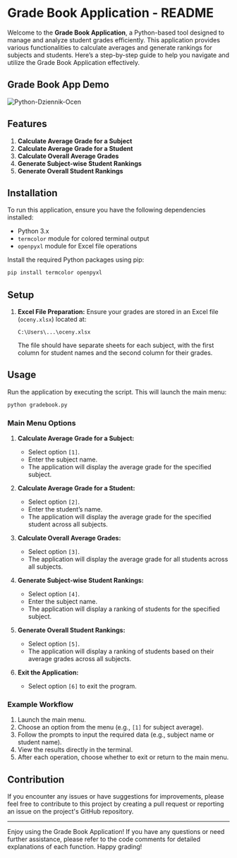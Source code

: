 # Grade Book Application - README

Welcome to the **Grade Book Application**, a Python-based tool designed to manage and analyze student grades efficiently. This application provides various functionalities to calculate averages and generate rankings for subjects and students. Here’s a step-by-step guide to help you navigate and utilize the Grade Book Application effectively.

## Grade Book App Demo
![ Python-Dziennik-Ocen](demo/GradeBook.gif)

## Features

1. **Calculate Average Grade for a Subject**
2. **Calculate Average Grade for a Student**
3. **Calculate Overall Average Grades**
4. **Generate Subject-wise Student Rankings**
5. **Generate Overall Student Rankings**

## Installation

To run this application, ensure you have the following dependencies installed:
- Python 3.x
- `termcolor` module for colored terminal output
- `openpyxl` module for Excel file operations

Install the required Python packages using pip:
```bash
pip install termcolor openpyxl
```

## Setup

1. **Excel File Preparation:**
   Ensure your grades are stored in an Excel file (`oceny.xlsx`) located at:
   ```
   C:\Users\...\oceny.xlsx
   ```
   The file should have separate sheets for each subject, with the first column for student names and the second column for their grades.

## Usage

Run the application by executing the script. This will launch the main menu:
```bash
python gradebook.py
```

### Main Menu Options

1. **Calculate Average Grade for a Subject:**
   - Select option `[1]`.
   - Enter the subject name.
   - The application will display the average grade for the specified subject.

2. **Calculate Average Grade for a Student:**
   - Select option `[2]`.
   - Enter the student’s name.
   - The application will display the average grade for the specified student across all subjects.

3. **Calculate Overall Average Grades:**
   - Select option `[3]`.
   - The application will display the average grade for all students across all subjects.

4. **Generate Subject-wise Student Rankings:**
   - Select option `[4]`.
   - Enter the subject name.
   - The application will display a ranking of students for the specified subject.

5. **Generate Overall Student Rankings:**
   - Select option `[5]`.
   - The application will display a ranking of students based on their average grades across all subjects.

6. **Exit the Application:**
   - Select option `[6]` to exit the program.

### Example Workflow

1. Launch the main menu.
2. Choose an option from the menu (e.g., `[1]` for subject average).
3. Follow the prompts to input the required data (e.g., subject name or student name).
4. View the results directly in the terminal.
5. After each operation, choose whether to exit or return to the main menu.

## Contribution

If you encounter any issues or have suggestions for improvements, please feel free to contribute to this project by creating a pull request or reporting an issue on the project's GitHub repository.

---

Enjoy using the Grade Book Application! If you have any questions or need further assistance, please refer to the code comments for detailed explanations of each function. Happy grading!
